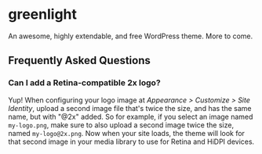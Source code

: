 # greenlight

An awesome, highly extendable, and free WordPress theme. More to come.

## Frequently Asked Questions

### Can I add a Retina-compatible 2x logo?

Yup! When configuring your logo image at *Appearance > Customize > Site Identity*, upload a second image file that's twice the size, and has the same name, but with "@2x" added. So for example, if you select an image named `my-logo.png`, make sure to also upload a second image twice the size, named `my-logo@2x.png`. Now when your site loads, the theme will look for that second image in your media library to use for Retina and HiDPI devices.

